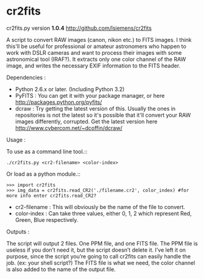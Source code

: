 cr2fits
=======

cr2fits.py version **1.0.4**
http://github.com/lsiemens/cr2fits

A script to convert RAW images (canon, nikon etc.) to FITS images. I think this'll be useful for professional or amateur astronomers who happen to work with DSLR cameras and want to process their
images with some astronomical tool (IRAF?).  It extracts only one color
channel of the RAW image, and writes the necessary EXIF information to
the FITS header.

Dependencies :

- Python 2.6.x or later. (Including Python 3.2)
- PyFITS : You can get it with your package manager, or here
  <http://packages.python.org/pyfits/>
- dcraw : Try getting the latest version of this. Usually the ones in
  repositories is not the latest so it's possible that it'll convert
  your RAW images differently, corrupted. Get the latest version here
  <http://www.cybercom.net/~dcoffin/dcraw/>

Usage : 

To use as a command line tool.::

    ./cr2fits.py <cr2-filename> <color-index>

Or load as a python module.::

    >>> import cr2fits
    >>> img_data = cr2fits.read_CR2('./filename.cr2', color_index) #for more info enter cr2fits.read_CR2?

- cr2-filename : This will obviously be the name of the file to convert.
- color-index : Can take three values, either 0, 1, 2 which represent
  Red, Green, Blue respectively.

Outputs :

The script will output 2 files. One PPM file, and one FITS file. The PPM file is useless if you don’t need it, but the script doesn’t delete it. I’ve left it on purpose, since the script you’re going to call cr2fits can easily handle the job. (ex: your shell script?) The FITS file is what we need, the color channel is also
added to the name of the output file.
